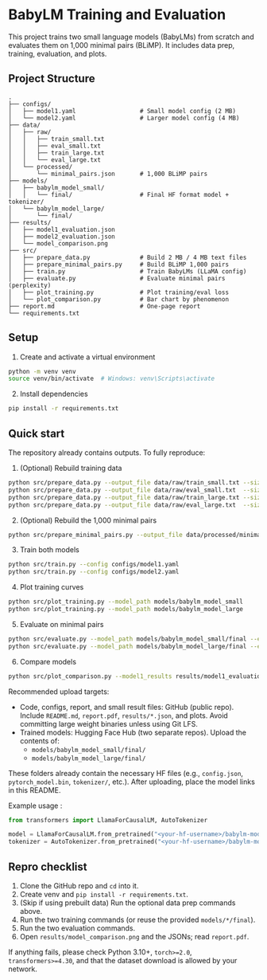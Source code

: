# BabyLM Training and Evaluation

This project trains two small language models (BabyLMs) from scratch and evaluates them on 1,000 minimal pairs (BLiMP). It includes data prep, training, evaluation, and plots.

## Project Structure
```
.
├── configs/
│   ├── model1.yaml                  # Small model config (2 MB)
│   └── model2.yaml                  # Larger model config (4 MB)
├── data/
│   ├── raw/
│   │   ├── train_small.txt
│   │   ├── eval_small.txt
│   │   ├── train_large.txt
│   │   └── eval_large.txt
│   └── processed/
│       └── minimal_pairs.json       # 1,000 BLiMP pairs
├── models/
│   ├── babylm_model_small/
│   │   └── final/                   # Final HF format model + tokenizer/
│   └── babylm_model_large/
│       └── final/
├── results/
│   ├── model1_evaluation.json
│   ├── model2_evaluation.json
│   └── model_comparison.png
├── src/
│   ├── prepare_data.py              # Build 2 MB / 4 MB text files
│   ├── prepare_minimal_pairs.py     # Build BLiMP 1,000 pairs
│   ├── train.py                     # Train BabyLMs (LLaMA config)
│   ├── evaluate.py                  # Evaluate minimal pairs (perplexity)
│   ├── plot_training.py             # Plot training/eval loss
│   └── plot_comparison.py           # Bar chart by phenomenon
├── report.md                        # One-page report
└── requirements.txt
```

## Setup
1) Create and activate a virtual environment
```bash
python -m venv venv
source venv/bin/activate  # Windows: venv\Scripts\activate
```

2) Install dependencies
```bash
pip install -r requirements.txt
```

## Quick start
The repository already contains outputs. To fully reproduce:

1) (Optional) Rebuild training data
```bash
python src/prepare_data.py --output_file data/raw/train_small.txt --size_mb 2 --split train
python src/prepare_data.py --output_file data/raw/eval_small.txt  --size_mb 0.5 --split validation
python src/prepare_data.py --output_file data/raw/train_large.txt --size_mb 4 --split train
python src/prepare_data.py --output_file data/raw/eval_large.txt  --size_mb 0.5 --split validation
```

2) (Optional) Rebuild the 1,000 minimal pairs
```bash
python src/prepare_minimal_pairs.py --output_file data/processed/minimal_pairs.json --num_pairs 1000
```

3) Train both models
```bash
python src/train.py --config configs/model1.yaml
python src/train.py --config configs/model2.yaml
```

4) Plot training curves
```bash
python src/plot_training.py --model_path models/babylm_model_small
python src/plot_training.py --model_path models/babylm_model_large
```

5) Evaluate on minimal pairs
```bash
python src/evaluate.py --model_path models/babylm_model_small/final --eval_data data/processed/minimal_pairs.json --output results/model1_evaluation.json
python src/evaluate.py --model_path models/babylm_model_large/final --eval_data data/processed/minimal_pairs.json --output results/model2_evaluation.json
```

6) Compare models
```bash
python src/plot_comparison.py --model1_results results/model1_evaluation.json --model2_results results/model2_evaluation.json --output_file results/model_comparison.png
```


Recommended upload targets:

- Code, configs, report, and small result files: GitHub (public repo). Include `README.md`, `report.pdf`, `results/*.json`, and plots. Avoid committing large weight binaries unless using Git LFS.
- Trained models: Hugging Face Hub (two separate repos). Upload the contents of:
  - `models/babylm_model_small/final/`
  - `models/babylm_model_large/final/`

These folders already contain the necessary HF files (e.g., `config.json`, `pytorch_model.bin`, `tokenizer/`, etc.). After uploading, place the model links in this README.

Example usage :
```python
from transformers import LlamaForCausalLM, AutoTokenizer

model = LlamaForCausalLM.from_pretrained("<your-hf-username>/babylm-model-small")
tokenizer = AutoTokenizer.from_pretrained("<your-hf-username>/babylm-model-small")
```

## Repro checklist 
1. Clone the GitHub repo and `cd` into it.
2. Create venv and `pip install -r requirements.txt`.
3. (Skip if using prebuilt data) Run the optional data prep commands above.
4. Run the two training commands (or reuse the provided `models/*/final`).
5. Run the two evaluation commands.
6. Open `results/model_comparison.png` and the JSONs; read `report.pdf`.

If anything fails, please check Python 3.10+, `torch>=2.0`, `transformers>=4.30`, and that the dataset download is allowed by your network.
